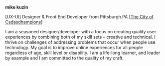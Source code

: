 
__mike kuzin__

[UX-UI] Designer & Front End Developer from Pittsburgh.PA [[The City of Csdasdhampions](http://en.wikipedia.org/wiki/Pittsburgh)]

<p class="desc">
I am a seasoned designer/developer with a focus on creating quality user experiences by combining both of my skill sets – creative and technical. I thrive on challenges of addressing problems that occur when people use technology. My goal is to improve online experiences for all people regardless of age, skill level or disability. I am a life-long learner, and leader by example and I am committed to the quality of my craft. 
</div>